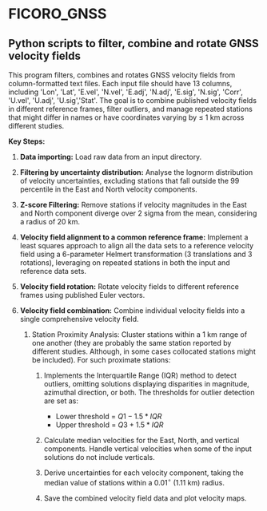 # FICORO_GNSS

## Python scripts to filter, combine and rotate GNSS velocity fields

This program filters, combines and rotates GNSS velocity fields from column-formatted text files. Each input file should have 13 columns, including 'Lon', 'Lat', 'E.vel', 'N.vel', 'E.adj', 'N.adj', 'E.sig', 'N.sig', 'Corr', 'U.vel', 'U.adj', 'U.sig','Stat'. The goal is to combine published velocity fields in different reference frames, filter outliers, and manage repeated stations that might differ in names or have coordinates varying by ≤ 1 km across different studies.

**Key Steps:**

1. **Data importing:** Load raw data from an input directory.

2. **Filtering by uncertainty distribution:** Analyse the lognorm distribution of velocity uncertainties, excluding stations that fall outside the 99 percentile in the East and North velocity components.

3. **Z-score Filtering:** Remove stations if velocity magnitudes in the East and North component diverge over 2 sigma from the mean, considering a radius of 20 km.

4. **Velocity field alignment to a common reference frame:** Implement a least squares approach to align all the data sets to a reference velocity field using a 6-parameter Helmert transformation (3 translations and 3 rotations), leveraging on repeated stations in both the input and reference data sets.

5. **Velocity field rotation:** Rotate velocity fields to different reference frames using published Euler vectors.

6. **Velocity field combination:** Combine individual velocity fields into a single comprehensive velocity field.

	1. Station Proximity Analysis: Cluster stations within a 1 km range of one another (they are probably the same station reported by different studies. Although, in some cases collocated stations might be included). For such proximate stations:
	
		1. Implements the Interquartile Range (IQR) method to detect outliers, omitting solutions displaying disparities in magnitude, azimuthal direction, or both. The thresholds for outlier detection are set as: 	

			- Lower threshold = $Q1 -1.5 * IQR$
			- Upper threshold = $Q3 + 1.5 * IQR$

		2. Calculate median velocities for the East, North, and vertical components. Handle vertical velocities when some of the input solutions do not include verticals.

		3. Derive uncertainties for each velocity component, taking the median value of stations within a $0.01^\circ$ (1.11 km) radius.

		4. Save the combined velocity field data and plot velocity maps.
